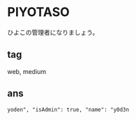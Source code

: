 # PIYOTASO

ひよこの管理者になりましょう。

## tag

web, medium

## ans

```txt
yoden", "isAdmin": true, "name": "y0d3n
```
